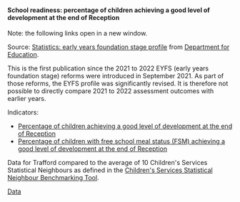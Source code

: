#### School readiness: percentage of children achieving a good level of development at the end of Reception

Note: the following links open in a new window.

Source: <a href="https://www.gov.uk/government/collections/statistics-early-years-foundation-stage-profile" target="_blank">Statistics: early years foundation stage profile</a> from <a href="https://www.gov.uk/government/organisations/department-for-education" target="_blank">Department for Education</a>.

This is the first publication since the 2021 to 2022 EYFS (early years foundation stage) reforms were introduced in September 2021. As part of those reforms, the EYFS profile was significantly revised. It is therefore not possible to directly compare 2021 to 2022 assessment outcomes with earlier years.

Indicators:
 - <a href="https://fingertips.phe.org.uk/search/90631#page/6/gid" target="_blank">Percentage of children achieving a good level of development at the end of Reception</a>
 - <a href="https://fingertips.phe.org.uk/search/90632#page/6/gid" target="_blank">Percentage of children with free school meal status (FSM) achieving a good level of development at the end of Reception</a>

Data for Trafford compared to the average of 10 Children's Services Statistical Neighbours as defined in the <a href='https://www.gov.uk/government/publications/local-authority-interactive-tool-lait' target='_blank'>Children's Services Statistical Neighbour Benchmarking Tool</a>.

<a href="https://www.trafforddatalab.io/trafford_themes/data/children/school_readiness.csv" aria-label="Download the data" class="downloadButton" target="_blank" download>Data <span class="fas fa-download"></span></a>
